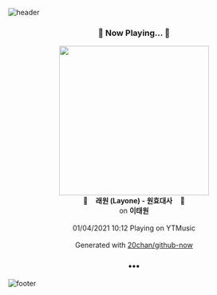 ![header](https://capsule-render.vercel.app/api?type=wave&height=170&section=header&text=Hi.%20I'm%20SHIFT&fontColor=090707&fontAlignX=45&fontAlignY=65&fontSize=100)

<h3 align="center">🎵 Now Playing... 🎵</h3>
<p align="center">
  <a href="https://music.youtube.com/channel/UCTZm5Qd4-nqUjYTAEnj645Q">
    <img width="300" src="https://lh3.googleusercontent.com/8pnkUGJbmJ3qNmTdDJ9KJsFJqbtiDwpEv6Q9vxNWles5uVzl4A3840A4RKGOljFsRakgyd0yeI5iDcd8">
  </a>
  <br>
  🎵&nbsp&nbsp&nbsp <b>래원 (Layone) - 원효대사</b> &nbsp&nbsp&nbsp🎵
  <br>
  on <b>이태원</b>
  
  <br />
  <br />
  01/04/2021 10:12 Playing on YTMusic
  <br />
  <br />
  Generated with <a href="https://github.com/20chan/github-now">20chan/github-now</a>
</p>

<h3 align="center">•••</h3>

![footer](https://capsule-render.vercel.app/api?type=wave&height=150&section=footer)
